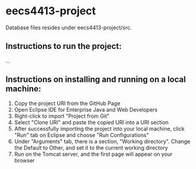 # eecs4413-project
Database files resides under eecs4413-project/src.

## Instructions to run the project:
...

## Instructions on installing and running on a local machine:
1. Copy the project URI from the GitHub Page
2. Open Eclipse IDE for Enterprise Java and Web Developers
3. Right-click to import "Project from Git"
4. Select "Clone URI" and paste the copied URI into a URI section
5. After successfully importing the project into your local machine, click "Run" tab on Eclipse and choose "Run Configurations"
6. Under "Arguments" tab, there is a section, "Working directory". Change the Default to Other, and set it to the current working directory
7. Run on the Tomcat server, and the first page will appear on your browser
